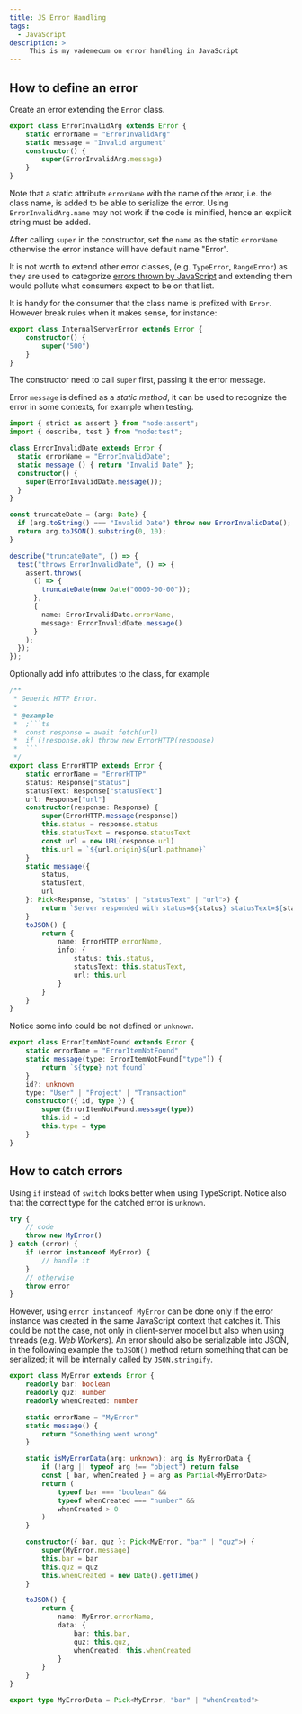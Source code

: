 ```yaml
---
title: JS Error Handling
tags:
  - JavaScript
description: >
     This is my vademecum on error handling in JavaScript
---
```


## How to define an error

Create an error extending the `Error` class.

```ts
export class ErrorInvalidArg extends Error {
	static errorName = "ErrorInvalidArg"
	static message = "Invalid argument"
	constructor() {
		super(ErrorInvalidArg.message)
	}
}
```

Note that a static attribute `errorName` with the name of the error, i.e. the class name,
is added to be able to serialize the error. Using `ErrorInvalidArg.name` may not work if the code is minified, hence an explicit string must be added.

After calling `super` in the constructor, set the `name` as the static `errorName` otherwise the error instance will have default name "Error".

It is not worth to extend other error classes, (e.g. `TypeError`, `RangeError`)
as they are used to categorize [errors thrown by JavaScript](https://developer.mozilla.org/en-US/docs/Web/JavaScript/Reference/Errors) and extending them would pollute what consumers expect to be on that list.

It is handy for the consumer that the class name is prefixed with `Error`.
However break rules when it makes sense, for instance:

```ts
export class InternalServerError extends Error {
	constructor() {
		super("500")
	}
}
```

The constructor need to call `super` first, passing it the error message.

Error `message` is defined as a _static method_, it can be used to recognize the error in some contexts, for example when testing.

```ts
import { strict as assert } from "node:assert";
import { describe, test } from "node:test";

class ErrorInvalidDate extends Error {
  static errorName = "ErrorInvalidDate";
  static message () { return "Invalid Date" };
  constructor() {
    super(ErrorInvalidDate.message());
  }
}

const truncateDate = (arg: Date) {
  if (arg.toString() === "Invalid Date") throw new ErrorInvalidDate();
  return arg.toJSON().substring(0, 10);
}

describe("truncateDate", () => {
  test("throws ErrorInvalidDate", () => {
    assert.throws(
      () => {
        truncateDate(new Date("0000-00-00"));
      },
      {
        name: ErrorInvalidDate.errorName,
        message: ErrorInvalidDate.message()
      }
    );
  });
});
```

Optionally add info attributes to the class, for example

````ts
/**
 * Generic HTTP Error.
 *
 * @example
 * 	;```ts
 * 	const response = await fetch(url)
 * 	if (!response.ok) throw new ErrorHTTP(response)
 * 	```
 */
export class ErrorHTTP extends Error {
	static errorName = "ErrorHTTP"
	status: Response["status"]
	statusText: Response["statusText"]
	url: Response["url"]
	constructor(response: Response) {
		super(ErrorHTTP.message(response))
		this.status = response.status
		this.statusText = response.statusText
		const url = new URL(response.url)
		this.url = `${url.origin}${url.pathname}`
	}
	static message({
		status,
		statusText,
		url
	}: Pick<Response, "status" | "statusText" | "url">) {
		return `Server responded with status=${status} statusText=${statusText} on URL=${url}`
	}
	toJSON() {
		return {
			name: ErrorHTTP.errorName,
			info: {
				status: this.status,
				statusText: this.statusText,
				url: this.url
			}
		}
	}
}
````

Notice some info could be not defined or `unknown`.

```ts
export class ErrorItemNotFound extends Error {
	static errorName = "ErrorItemNotFound"
	static message(type: ErrorItemNotFound["type"]) {
		return `${type} not found`
	}
	id?: unknown
	type: "User" | "Project" | "Transaction"
	constructor({ id, type }) {
		super(ErrorItemNotFound.message(type))
		this.id = id
		this.type = type
	}
}
```

## How to catch errors

Using `if` instead of `switch` looks better when using TypeScript.
Notice also that the correct type for the catched error is `unknown`.

```ts
try {
	// code
	throw new MyError()
} catch (error) {
	if (error instanceof MyError) {
		// handle it
	}
	// otherwise
	throw error
}
```

However, using `error instanceof MyError` can be done only if the error instance
was created in the same JavaScript context that catches it. This could be not
the case, not only in client-server model but also when using threads (e.g. _Web
Workers_).
An error should also be serializable into JSON, in the following example the
`toJSON()` method return something that can be serialized; it will be internally called by `JSON.stringify`.

```ts
export class MyError extends Error {
	readonly bar: boolean
	readonly quz: number
	readonly whenCreated: number

	static errorName = "MyError"
	static message() {
		return "Something went wrong"
	}

	static isMyErrorData(arg: unknown): arg is MyErrorData {
		if (!arg || typeof arg !== "object") return false
		const { bar, whenCreated } = arg as Partial<MyErrorData>
		return (
			typeof bar === "boolean" &&
			typeof whenCreated === "number" &&
			whenCreated > 0
		)
	}

	constructor({ bar, quz }: Pick<MyError, "bar" | "quz">) {
		super(MyError.message)
		this.bar = bar
		this.quz = quz
		this.whenCreated = new Date().getTime()
	}

	toJSON() {
		return {
			name: MyError.errorName,
			data: {
				bar: this.bar,
				quz: this.quz,
				whenCreated: this.whenCreated
			}
		}
	}
}

export type MyErrorData = Pick<MyError, "bar" | "whenCreated">
```

